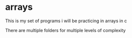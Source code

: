 # arrays
This is my set of programs i will be practicing in arrays in c 


There are multiple folders for multiple levels of complexity 
